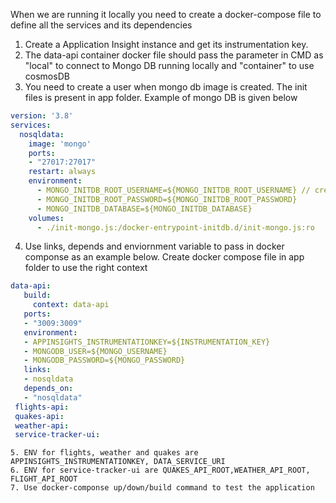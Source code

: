 When we are running it locally you need to create a docker-compose file to define all the services and its dependencies
1. Create a Application Insight instance and get its instrumentation key.
2. The data-api container docker file should pass the parameter in CMD  as "local" to connect to Mongo DB running locally and "container" to use cosmosDB
3. You need to create a user when mongo db image is created. The init files is present in app folder.  Example of mongo DB is given below

```yaml
version: '3.8'
services:
  nosqldata:
    image: 'mongo'
    ports:
    - "27017:27017"
    restart: always
    environment:
      - MONGO_INITDB_ROOT_USERNAME=${MONGO_INITDB_ROOT_USERNAME} // create .env file to read from enviornment
      - MONGO_INITDB_ROOT_PASSWORD=${MONGO_INITDB_ROOT_PASSWORD}
      - MONGO_INITDB_DATABASE=${MONGO_INITDB_DATABASE}
    volumes: 
      - ./init-mongo.js:/docker-entrypoint-initdb.d/init-mongo.js:ro
  ```
 4. Use links, depends and enviornment variable to pass in docker componse as an example below. Create docker compose file in app folder to use the right context
 
 ```yaml
 data-api:
    build: 
      context: data-api
    ports:
    - "3009:3009"
    environment:
    - APPINSIGHTS_INSTRUMENTATIONKEY=${INSTRUMENTATION_KEY} 
    - MONGODB_USER=${MONGO_USERNAME}
    - MONGODB_PASSWORD=${MONGO_PASSWORD}
    links: 
    - nosqldata
    depends_on: 
    - "nosqldata"
  flights-api:
  quakes-api:
  weather-api:
  service-tracker-ui:
   ```
    5. ENV for flights, weather and quakes are APPINSIGHTS_INSTRUMENTATIONKEY, DATA_SERVICE_URI
    6. ENV for service-tracker-ui are QUAKES_API_ROOT,WEATHER_API_ROOT, FLIGHT_API_ROOT
    7. Use docker-componse up/down/build command to test the application
    
    
